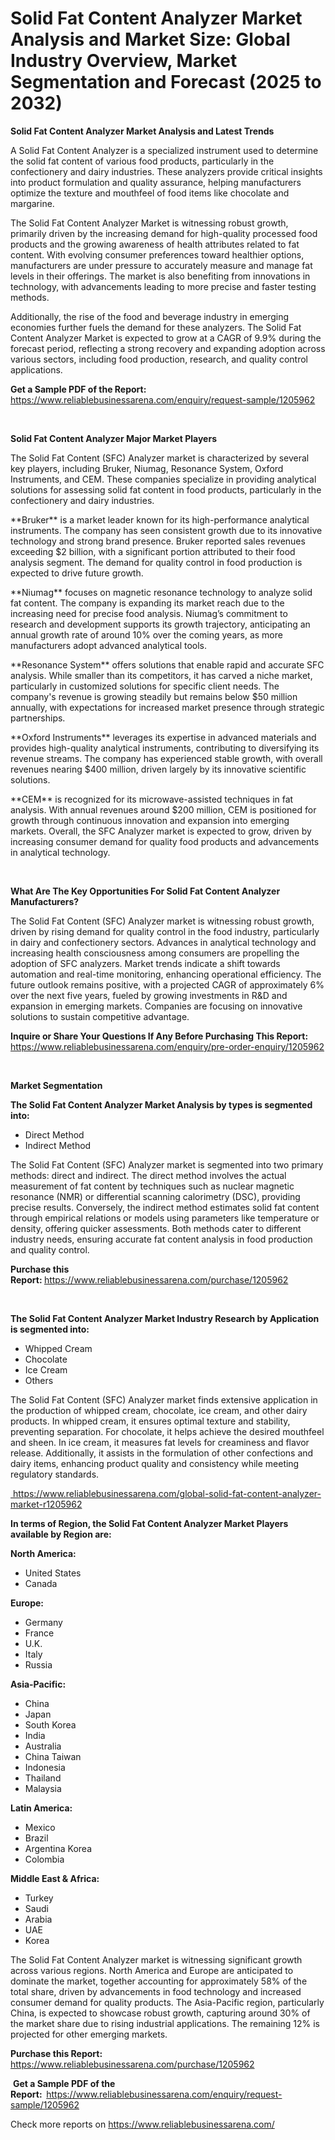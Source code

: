 <p><h1>Solid Fat Content Analyzer Market Analysis and Market Size: Global Industry Overview, Market Segmentation and Forecast (2025 to 2032)</h1></p><p><strong>Solid Fat Content Analyzer Market Analysis and Latest Trends</strong></p>
<p><p>A Solid Fat Content Analyzer is a specialized instrument used to determine the solid fat content of various food products, particularly in the confectionery and dairy industries. These analyzers provide critical insights into product formulation and quality assurance, helping manufacturers optimize the texture and mouthfeel of food items like chocolate and margarine.</p><p>The Solid Fat Content Analyzer Market is witnessing robust growth, primarily driven by the increasing demand for high-quality processed food products and the growing awareness of health attributes related to fat content. With evolving consumer preferences toward healthier options, manufacturers are under pressure to accurately measure and manage fat levels in their offerings. The market is also benefiting from innovations in technology, with advancements leading to more precise and faster testing methods.</p><p>Additionally, the rise of the food and beverage industry in emerging economies further fuels the demand for these analyzers. The Solid Fat Content Analyzer Market is expected to grow at a CAGR of 9.9% during the forecast period, reflecting a strong recovery and expanding adoption across various sectors, including food production, research, and quality control applications.</p></p>
<p><strong>Get a Sample PDF of the Report:&nbsp;</strong> <a href="https://www.reliablebusinessarena.com/enquiry/request-sample/1205962?utm_campaign=3015&utm_medium=2&utm_source=Github&utm_content=ia&utm_term=12042025&utm_id=solid-fat-content-analyzer">https://www.reliablebusinessarena.com/enquiry/request-sample/1205962</a></p>
<p>&nbsp;</p>
<p><strong>Solid Fat Content Analyzer Major Market Players</strong></p>
<p><p>The Solid Fat Content (SFC) Analyzer market is characterized by several key players, including Bruker, Niumag, Resonance System, Oxford Instruments, and CEM. These companies specialize in providing analytical solutions for assessing solid fat content in food products, particularly in the confectionery and dairy industries.</p><p>**Bruker** is a market leader known for its high-performance analytical instruments. The company has seen consistent growth due to its innovative technology and strong brand presence. Bruker reported sales revenues exceeding $2 billion, with a significant portion attributed to their food analysis segment. The demand for quality control in food production is expected to drive future growth.</p><p>**Niumag** focuses on magnetic resonance technology to analyze solid fat content. The company is expanding its market reach due to the increasing need for precise food analysis. Niumag’s commitment to research and development supports its growth trajectory, anticipating an annual growth rate of around 10% over the coming years, as more manufacturers adopt advanced analytical tools.</p><p>**Resonance System** offers solutions that enable rapid and accurate SFC analysis. While smaller than its competitors, it has carved a niche market, particularly in customized solutions for specific client needs. The company's revenue is growing steadily but remains below $50 million annually, with expectations for increased market presence through strategic partnerships.</p><p>**Oxford Instruments** leverages its expertise in advanced materials and provides high-quality analytical instruments, contributing to diversifying its revenue streams. The company has experienced stable growth, with overall revenues nearing $400 million, driven largely by its innovative scientific solutions.</p><p>**CEM** is recognized for its microwave-assisted techniques in fat analysis. With annual revenues around $200 million, CEM is positioned for growth through continuous innovation and expansion into emerging markets. Overall, the SFC Analyzer market is expected to grow, driven by increasing consumer demand for quality food products and advancements in analytical technology.</p></p>
<p>&nbsp;</p>
<p><strong>What Are The Key Opportunities For Solid Fat Content Analyzer Manufacturers?</strong></p>
<p><p>The Solid Fat Content (SFC) Analyzer market is witnessing robust growth, driven by rising demand for quality control in the food industry, particularly in dairy and confectionery sectors. Advances in analytical technology and increasing health consciousness among consumers are propelling the adoption of SFC analyzers. Market trends indicate a shift towards automation and real-time monitoring, enhancing operational efficiency. The future outlook remains positive, with a projected CAGR of approximately 6% over the next five years, fueled by growing investments in R&D and expansion in emerging markets. Companies are focusing on innovative solutions to sustain competitive advantage.</p></p>
<p><strong>Inquire or Share Your Questions If Any Before Purchasing This Report:</strong> <a href="https://www.reliablebusinessarena.com/enquiry/pre-order-enquiry/1205962?utm_campaign=3015&utm_medium=2&utm_source=Github&utm_content=ia&utm_term=12042025&utm_id=solid-fat-content-analyzer">https://www.reliablebusinessarena.com/enquiry/pre-order-enquiry/1205962</a></p>
<p>&nbsp;</p>
<p><strong>Market Segmentation</strong></p>
<p><strong>The Solid Fat Content Analyzer Market Analysis by types is segmented into:</strong></p>
<p><ul><li>Direct Method</li><li>Indirect Method</li></ul></p>
<p><p>The Solid Fat Content (SFC) Analyzer market is segmented into two primary methods: direct and indirect. The direct method involves the actual measurement of fat content by techniques such as nuclear magnetic resonance (NMR) or differential scanning calorimetry (DSC), providing precise results. Conversely, the indirect method estimates solid fat content through empirical relations or models using parameters like temperature or density, offering quicker assessments. Both methods cater to different industry needs, ensuring accurate fat content analysis in food production and quality control.</p></p>
<p><strong>Purchase this Report:&nbsp;</strong><a href="https://www.reliablebusinessarena.com/purchase/1205962?utm_campaign=3015&utm_medium=2&utm_source=Github&utm_content=ia&utm_term=12042025&utm_id=solid-fat-content-analyzer">https://www.reliablebusinessarena.com/purchase/1205962</a></p>
<p>&nbsp;</p>
<p><strong>The Solid Fat Content Analyzer Market Industry Research by Application is segmented into:</strong></p>
<p><ul><li>Whipped Cream</li><li>Chocolate</li><li>Ice Cream</li><li>Others</li></ul></p>
<p><p>The Solid Fat Content (SFC) Analyzer market finds extensive application in the production of whipped cream, chocolate, ice cream, and other dairy products. In whipped cream, it ensures optimal texture and stability, preventing separation. For chocolate, it helps achieve the desired mouthfeel and sheen. In ice cream, it measures fat levels for creaminess and flavor release. Additionally, it assists in the formulation of other confections and dairy items, enhancing product quality and consistency while meeting regulatory standards.</p></p>
<p><a href="https://www.reliablebusinessarena.com/global-solid-fat-content-analyzer-market-r1205962?utm_campaign=3015&utm_medium=2&utm_source=Github&utm_content=ia&utm_term=12042025&utm_id=solid-fat-content-analyzer">&nbsp;https://www.reliablebusinessarena.com/global-solid-fat-content-analyzer-market-r1205962</a></p>
<p><strong>In terms of Region, the Solid Fat Content Analyzer Market Players available by Region are:</strong></p>
<p>
    <p> <strong> North America: </strong>
        <ul>
            <li>United States</li>
            <li>Canada</li>
        </ul>
        </p> 
    <p> <strong> Europe: </strong>
        <ul>
            <li>Germany</li>
            <li>France</li>
            <li>U.K.</li>
            <li>Italy</li>
            <li>Russia</li>
        </ul>
        </p> 
    <p> <strong> Asia-Pacific: </strong>
        <ul>
            <li>China</li>
            <li>Japan</li>
            <li>South Korea</li>
            <li>India</li>
            <li>Australia</li>
            <li>China Taiwan</li>
            <li>Indonesia</li>
            <li>Thailand</li>
            <li>Malaysia</li>
        </ul>
        </p> 
    <p> <strong> Latin America: </strong>
        <ul>
            <li>Mexico</li>
            <li>Brazil</li>
            <li>Argentina Korea</li>
            <li>Colombia</li>
        </ul>
        </p> 
    <p> <strong> Middle East & Africa: </strong>
        <ul>
            <li>Turkey</li>
            <li>Saudi</li>
            <li>Arabia</li>
            <li>UAE</li>
            <li>Korea</li>
        </ul>
    </p>
    </p>
<p><p>The Solid Fat Content Analyzer market is witnessing significant growth across various regions. North America and Europe are anticipated to dominate the market, together accounting for approximately 58% of the total share, driven by advancements in food technology and increased consumer demand for quality products. The Asia-Pacific region, particularly China, is expected to showcase robust growth, capturing around 30% of the market share due to rising industrial applications. The remaining 12% is projected for other emerging markets.</p></p>
<p><strong>Purchase this Report: </strong><a href="https://www.reliablebusinessarena.com/purchase/1205962?utm_campaign=3015&utm_medium=2&utm_source=Github&utm_content=ia&utm_term=12042025&utm_id=solid-fat-content-analyzer">https://www.reliablebusinessarena.com/purchase/1205962</a></p>
<p>&nbsp;<strong>Get a Sample PDF of the Report:&nbsp;&nbsp;</strong><a href="https://www.reliablebusinessarena.com/enquiry/request-sample/1205962?utm_campaign=3015&utm_medium=2&utm_source=Github&utm_content=ia&utm_term=12042025&utm_id=solid-fat-content-analyzer">https://www.reliablebusinessarena.com/enquiry/request-sample/1205962</a></p>
<p><strong></strong></p>
<p>Check more reports on <a href="https://www.reliablebusinessarena.com/?utm_campaign=3015&utm_medium=2&utm_source=Github&utm_content=ia&utm_term=12042025&utm_id=solid-fat-content-analyzer">https://www.reliablebusinessarena.com/</a></p>